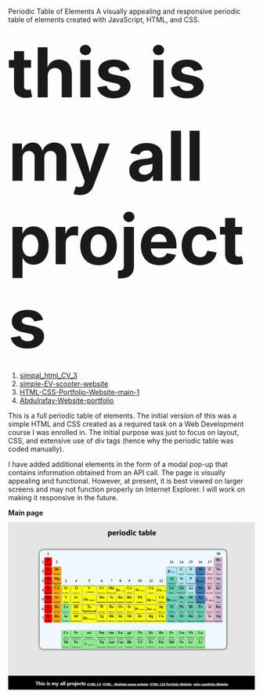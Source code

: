 Periodic Table of Elements A visually appealing and responsive periodic table of elements created with JavaScript, HTML, and CSS.

   <strong style="font-size: 10em;">
    this is my all projects
</strong>
<br>

1. <a href="https://abdul-rafaycodeder.github.io/simpal_html_CV_3/">simpal_html_CV_3</a>
2. <a href="https://abdul-rafaycodeder.github.io/simple-EV-scooter-website/">simple-EV-scooter-website</a>
3. <a href="https://abdul-rafaycodeder.github.io/HTML-CSS-Portfolio-Website-main-1/">HTML-CSS-Portfolio-Website-main-1</a>
4. <a href="https://rafay-website.surge.sh/">Abdulrafay-Website-portfolio</a>

This is a full periodic table of elements. The initial version of this was a simple HTML and CSS created as a required task on a Web Development course I was enrolled in. The initial purpose was just to focus on layout, CSS, and extensive use of div tags (hence why the periodic table was coded manually).

I have added additional elements in the form of a modal pop-up that contains information obtained from an API call. The page is visually appealing and functional. However, at present, it is best viewed on larger screens and may not function properly on Internet Explorer. I will work on making it responsive in the future.

<strong>
    Main page
</strong>

 <img src="./Screenshot 2025-10-25 084557.png" alt="periodic table main page">

